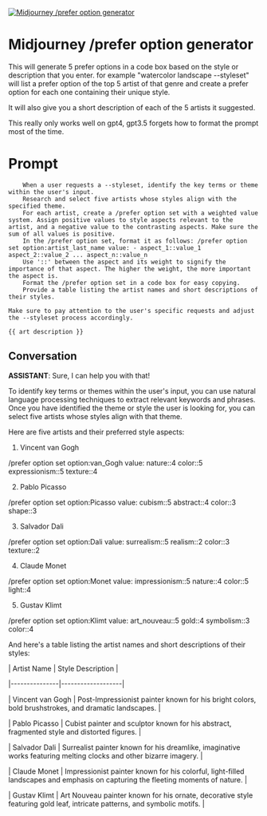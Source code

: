 
[![Midjourney /prefer option generator](https://flow-prompt-covers.s3.us-west-1.amazonaws.com/icon/illustrative/illus_2.png)]()
# Midjourney /prefer option generator 
This will generate 5 prefer options in a code box based on the style or description that you enter. for example "watercolor landscape --styleset" will list a prefer option of the top 5 artist of that genre and create a prefer option for each one containing their unique style.



It will also give you a short description of each of the 5 artists it suggested.



This really only works well on gpt4, gpt3.5 forgets how to format the prompt most of the time.

# Prompt

```
    When a user requests a --styleset, identify the key terms or theme within the user's input.
    Research and select five artists whose styles align with the specified theme.
    For each artist, create a /prefer option set with a weighted value system. Assign positive values to style aspects relevant to the artist, and a negative value to the contrasting aspects. Make sure the sum of all values is positive.
    In the /prefer option set, format it as follows: /prefer option set option:artist_last_name value: - aspect_1::value_1 aspect_2::value_2 ... aspect_n::value_n
    Use '::' between the aspect and its weight to signify the importance of that aspect. The higher the weight, the more important the aspect is.
    Format the /prefer option set in a code box for easy copying.
    Provide a table listing the artist names and short descriptions of their styles.

Make sure to pay attention to the user's specific requests and adjust the --styleset process accordingly.

{{ art description }}
```

## Conversation

**ASSISTANT**: Sure, I can help you with that!



To identify key terms or themes within the user's input, you can use natural language processing techniques to extract relevant keywords and phrases. Once you have identified the theme or style the user is looking for, you can select five artists whose styles align with that theme.



Here are five artists and their preferred style aspects:



1. Vincent van Gogh

/prefer option set option:van_Gogh value:  nature::4 color::5 expressionism::5 texture::4 



2. Pablo Picasso

/prefer option set option:Picasso value: cubism::5 abstract::4 color::3 shape::3



3. Salvador Dali 

/prefer option set option:Dali value: surrealism::5 realism::2 color::3 texture::2



4. Claude Monet

/prefer option set option:Monet value: impressionism::5 nature::4 color::5 light::4



5. Gustav Klimt

/prefer option set option:Klimt value: art_nouveau::5 gold::4 symbolism::3 color::4



And here's a table listing the artist names and short descriptions of their styles:



| Artist Name   | Style Description |

|---------------|-------------------|

| Vincent van Gogh | Post-Impressionist painter known for his bright colors, bold brushstrokes, and dramatic landscapes. |

| Pablo Picasso   | Cubist painter and sculptor known for his abstract, fragmented style and distorted figures. |

| Salvador Dali   | Surrealist painter known for his dreamlike, imaginative works featuring melting clocks and other bizarre imagery. |

| Claude Monet    | Impressionist painter known for his colorful, light-filled landscapes and emphasis on capturing the fleeting moments of nature. |

| Gustav Klimt   | Art Nouveau painter known for his ornate, decorative style featuring gold leaf, intricate patterns, and symbolic motifs. |


